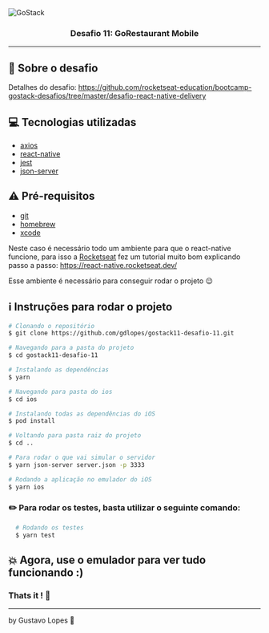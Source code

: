 <img alt="GoStack" src="https://storage.googleapis.com/golden-wind/bootcamp-gostack/header-desafios.png" />

<h3 align="center">
  Desafio 11: GoRestaurant Mobile
</h3>

---

## :rocket: Sobre o desafio

Detalhes do desafio: https://github.com/rocketseat-education/bootcamp-gostack-desafios/tree/master/desafio-react-native-delivery

## :computer: Tecnologias utilizadas

- [axios](https://www.npmjs.com/package/axios)
- [react-native](https://reactnative.dev/)
- [jest](https://jestjs.io/docs/en/getting-started.html)
- [json-server](https://www.npmjs.com/package/json-server)

## :warning: Pré-requisitos

- [git](https://git-scm.com/)
- [homebrew](https://brew.sh/index_pt-br)
- [xcode](https://developer.apple.com/xcode/)

Neste caso é necessário todo um ambiente para que o react-native funcione, para isso a [Rocketseat](https://rocketseat.com.br/) fez um tutorial muito bom explicando passo a passo: https://react-native.rocketseat.dev/

Esse ambiente é necessário para conseguir rodar o projeto :wink:

## :information_source: Instruções para rodar o projeto

```bash
# Clonando o repositório
$ git clone https://github.com/gdlopes/gostack11-desafio-11.git

# Navegando para a pasta do projeto
$ cd gostack11-desafio-11

# Instalando as dependências
$ yarn

# Navegando para pasta do ios
$ cd ios

# Instalando todas as dependências do iOS
$ pod install

# Voltando para pasta raiz do projeto
$ cd ..

# Para rodar o que vai simular o servidor
$ yarn json-server server.json -p 3333

# Rodando a aplicação no emulador do iOS
$ yarn ios

```

### :pencil2: Para rodar os testes, basta utilizar o seguinte comando:

```bash
  # Rodando os testes
  $ yarn test
```

## :boom: Agora, use o emulador para ver tudo funcionando :)

### Thats it ! :wave:

---

by Gustavo Lopes :tada:
